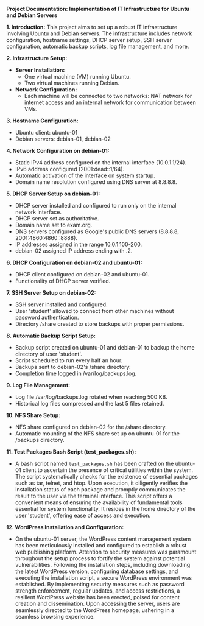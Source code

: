 **Project Documentation: Implementation of IT Infrastructure for Ubuntu and Debian Servers**

**1. Introduction:**
   This project aims to set up a robust IT infrastructure involving Ubuntu and Debian servers. The infrastructure includes network configuration, hostname settings, DHCP server setup, SSH server configuration, automatic backup scripts, log file management, and more.

**2. Infrastructure Setup:**
   - **Server Installation:** 
     - One virtual machine (VM) running Ubuntu.
     - Two virtual machines running Debian.
   - **Network Configuration:**
     - Each machine will be connected to two networks: NAT network for internet access and an internal network for communication between VMs.

**3. Hostname Configuration:**
   - Ubuntu client: ubuntu-01
   - Debian servers: debian-01, debian-02

**4. Network Configuration on debian-01:**
   - Static IPv4 address configured on the internal interface (10.0.1.1/24).
   - IPv6 address configured (2001:dead::1/64).
   - Automatic activation of the interface on system startup.
   - Domain name resolution configured using DNS server at 8.8.8.8.

**5. DHCP Server Setup on debian-01:**
   - DHCP server installed and configured to run only on the internal network interface.
   - DHCP server set as authoritative.
   - Domain name set to exam.org.
   - DNS servers configured as Google's public DNS servers (8.8.8.8, 2001:4860:4860::8888).
   - IP addresses assigned in the range 10.0.1.100-200.
   - debian-02 assigned IP address ending with .2.

**6. DHCP Configuration on debian-02 and ubuntu-01:**
   - DHCP client configured on debian-02 and ubuntu-01.
   - Functionality of DHCP server verified.

**7. SSH Server Setup on debian-02:**
   - SSH server installed and configured.
   - User 'student' allowed to connect from other machines without password authentication.
   - Directory /share created to store backups with proper permissions.

**8. Automatic Backup Script Setup:**
   - Backup script created on ubuntu-01 and debian-01 to backup the home directory of user 'student'.
   - Script scheduled to run every half an hour.
   - Backups sent to debian-02's /share directory.
   - Completion time logged in /var/log/backups.log.

**9. Log File Management:**
   - Log file /var/log/backups.log rotated when reaching 500 KB.
   - Historical log files compressed and the last 5 files retained.

**10. NFS Share Setup:**
   - NFS share configured on debian-02 for the /share directory.
   - Automatic mounting of the NFS share set up on ubuntu-01 for the /backups directory.

**11. Test Packages Bash Script (test_packages.sh):**
- A bash script named `test_packages.sh` has been crafted on the ubuntu-01 client to ascertain the presence of critical utilities within the system. The script systematically checks for the existence of essential packages such as tar, telnet, and htop. Upon execution, it diligently verifies the installation status of each package and promptly communicates the result to the user via the terminal interface. This script offers a convenient means of ensuring the availability of fundamental tools essential for system functionality. It resides in the home directory of the user 'student', offering ease of access and execution.

**12. WordPress Installation and Configuration:**
- On the ubuntu-01 server, the WordPress content management system has been meticulously installed and configured to establish a robust web publishing platform. Attention to security measures was paramount throughout the setup process to fortify the system against potential vulnerabilities. Following the installation steps, including downloading the latest WordPress version, configuring database settings, and executing the installation script, a secure WordPress environment was established. By implementing security measures such as password strength enforcement, regular updates, and access restrictions, a resilient WordPress website has been erected, poised for content creation and dissemination. Upon accessing the server, users are seamlessly directed to the WordPress homepage, ushering in a seamless browsing experience.
